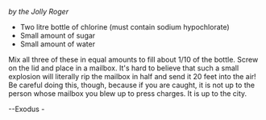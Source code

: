 _by the Jolly Roger_

* Two litre bottle of chlorine (must contain sodium hypochlorate)
* Small amount of sugar
* Small amount of water

Mix all three of these in equal amounts to fill about 1/10 of the 
bottle. Screw on the lid and place in a mailbox. It's hard to 
believe that such a small explosion will literally rip the mailbox 
in half and send it 20 feet into the air! Be careful doing this, 
though, because if you are caught, it is not up to the person 
whose mailbox you blew up to press charges. It is up to the city.

--Exodus -

